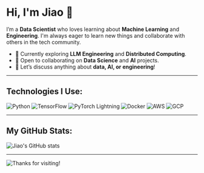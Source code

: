 # Hi, I'm Jiao 👋

I’m a **Data Scientist** who loves learning about **Machine Learning** and **Engineering**. I'm always eager to learn new things and collaborate with others in the tech community.

- 🌱 Currently exploring **LLM Engineering** and **Distributed Computing**.
- 🤝 Open to collaborating on **Data Science** and **AI** projects.
- 💬 Let’s discuss anything about **data, AI, or engineering**!

---

## Technologies I Use:

![Python](https://img.shields.io/badge/-Python-3776AB?style=flat&logo=python&logoColor=white)
![TensorFlow](https://img.shields.io/badge/-TensorFlow-FF6F00?style=flat&logo=tensorflow&logoColor=white)
![PyTorch Lightning](https://img.shields.io/badge/-PyTorch%20Lightning-792EE5?style=flat&logo=pytorch&logoColor=white)
![Docker](https://img.shields.io/badge/-Docker-2496ED?style=flat&logo=docker&logoColor=white)
![AWS](https://img.shields.io/badge/-AWS-232F3E?style=flat&logo=amazon-aws&logoColor=white)
![GCP](https://img.shields.io/badge/-GCP-4285F4?style=flat&logo=google-cloud&logoColor=white)

---

## My GitHub Stats:

![Jiao's GitHub stats](https://github-readme-stats.vercel.app/api?username=jieyao-MilestoneHub&show_icons=true&theme=light)

---

![Thanks for visiting!](https://media.giphy.com/media/hvRJCLFzcasrR4ia7z/giphy.gif)

